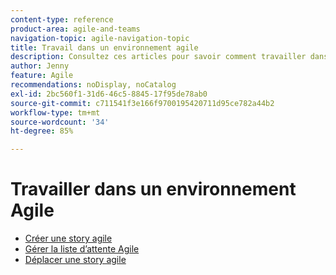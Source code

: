 ```yaml
---
content-type: reference
product-area: agile-and-teams
navigation-topic: agile-navigation-topic
title: Travail dans un environnement agile
description: Consultez ces articles pour savoir comment travailler dans un environnement agile.
author: Jenny
feature: Agile
recommendations: noDisplay, noCatalog
exl-id: 2bc560f1-31d6-46c5-8845-17f95de78ab0
source-git-commit: c711541f3e166f9700195420711d95ce782a44b2
workflow-type: tm+mt
source-wordcount: '34'
ht-degree: 85%

---
```


# Travailler dans un environnement Agile

* [Créer une story agile](../../agile/work-in-an-agile-environment/create-an-agile-story.md)
* [Gérer la liste d’attente Agile](../../agile/work-in-an-agile-environment/manage-the-agile-backlog.md)
* [Déplacer une story agile](../../agile/work-in-an-agile-environment/move-an-agile-story.md)
